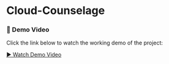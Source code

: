 # Cloud-Counselage
### 🎥 Demo Video

Click the link below to watch the working demo of the project:

[▶️ Watch Demo Video](https://drive.google.com/file/d/14beScQQeTplH4kE70Ea7XnsyEFGIdfan/view?usp=sharing)

